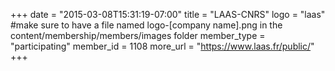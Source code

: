+++
date = "2015-03-08T15:31:19-07:00"
title = "LAAS-CNRS"
logo = "laas" #make sure to have a file named logo-[company name].png in the content/membership/members/images folder
member_type = "participating"
member_id = 1108
more_url = "https://www.laas.fr/public/"
+++
